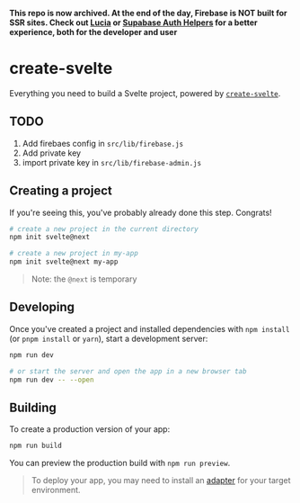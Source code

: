 **This repo is now archived. At the end of the day, Firebase is NOT built for SSR sites. Check out [Lucia](https://github.com/pilcrowOnPaper/lucia-sveltekit) or [Supabase Auth Helpers](https://github.com/supabase/auth-helpers/tree/main/packages/sveltekit) for a better experience, both for the developer and user**

# create-svelte

Everything you need to build a Svelte project, powered by [`create-svelte`](https://github.com/sveltejs/kit/tree/master/packages/create-svelte).

## TODO
1. Add firebaes config in `src/lib/firebase.js`
2. Add private key
3. import private key in `src/lib/firebase-admin.js`

## Creating a project

If you're seeing this, you've probably already done this step. Congrats!

```bash
# create a new project in the current directory
npm init svelte@next

# create a new project in my-app
npm init svelte@next my-app
```

> Note: the `@next` is temporary

## Developing

Once you've created a project and installed dependencies with `npm install` (or `pnpm install` or `yarn`), start a development server:

```bash
npm run dev

# or start the server and open the app in a new browser tab
npm run dev -- --open
```

## Building

To create a production version of your app:

```bash
npm run build
```

You can preview the production build with `npm run preview`.

> To deploy your app, you may need to install an [adapter](https://kit.svelte.dev/docs/adapters) for your target environment.
